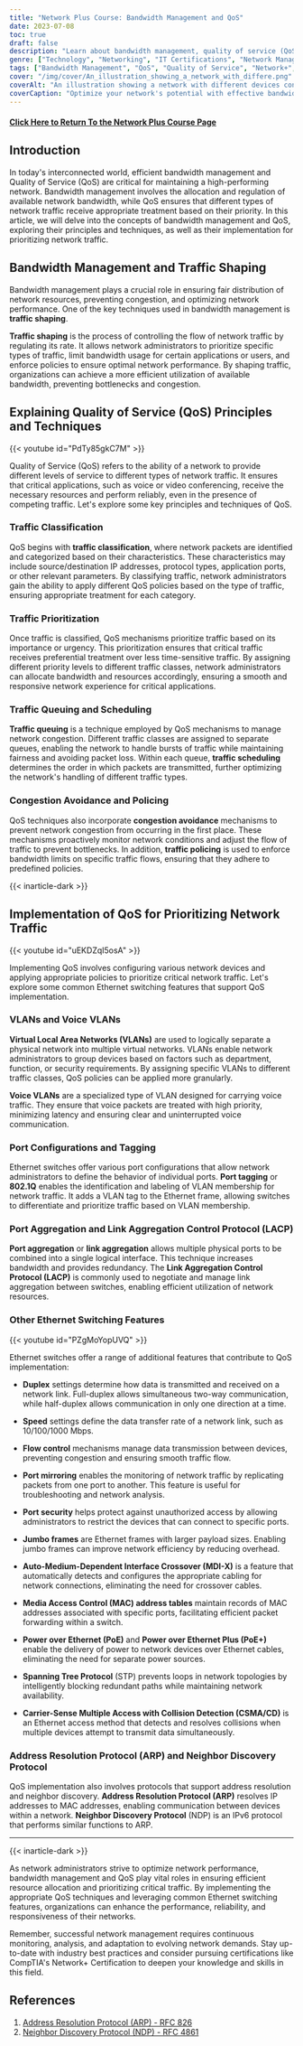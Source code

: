 ```yaml
---
title: "Network Plus Course: Bandwidth Management and QoS"
date: 2023-07-08
toc: true
draft: false
description: "Learn about bandwidth management, quality of service (QoS), and techniques for prioritizing network traffic in this comprehensive guide for CompTIA's Network+ Certification Exam."
genre: ["Technology", "Networking", "IT Certifications", "Network Management", "Bandwidth Management", "QoS", "Traffic Shaping", "Ethernet Switching", "Network Performance", "Network Optimization"]
tags: ["Bandwidth Management", "QoS", "Quality of Service", "Network+", "Certification Exam", "Traffic Shaping", "Prioritizing Traffic", "VLAN", "Port Configurations", "Port Tagging", "802.1Q", "Port Aggregation", "LACP", "Duplex", "Speed", "Flow Control", "Port Mirroring", "Port Security", "Jumbo Frames", "MDI-X", "Implementing QoS Techniques", "Ethernet Switching Features", "Network Performance Optimization", "Traffic Prioritization Methods", "PoE", "PoE+", "Spanning Tree Protocol", "CSMA CD", "ARP", "Neighbor Discovery Protocol"]
cover: "/img/cover/An_illustration_showing_a_network_with_differe.png"
coverAlt: "An illustration showing a network with different devices connected, highlighting the prioritization of traffic and bandwidth management."
coverCaption: "Optimize your network's potential with effective bandwidth management and QoS techniques."
---
```


#### [Click Here to Return To the Network Plus Course Page](/network-plus-start)

## Introduction

In today's interconnected world, efficient bandwidth management and Quality of Service (QoS) are critical for maintaining a high-performing network. Bandwidth management involves the allocation and regulation of available network bandwidth, while QoS ensures that different types of network traffic receive appropriate treatment based on their priority. In this article, we will delve into the concepts of bandwidth management and QoS, exploring their principles and techniques, as well as their implementation for prioritizing network traffic.

## Bandwidth Management and Traffic Shaping

Bandwidth management plays a crucial role in ensuring fair distribution of network resources, preventing congestion, and optimizing network performance. One of the key techniques used in bandwidth management is **traffic shaping**. 

**Traffic shaping** is the process of controlling the flow of network traffic by regulating its rate. It allows network administrators to prioritize specific types of traffic, limit bandwidth usage for certain applications or users, and enforce policies to ensure optimal network performance. By shaping traffic, organizations can achieve a more efficient utilization of available bandwidth, preventing bottlenecks and congestion.

## Explaining Quality of Service (QoS) Principles and Techniques

{{< youtube id="PdTy85gkC7M" >}}

Quality of Service (QoS) refers to the ability of a network to provide different levels of service to different types of network traffic. It ensures that critical applications, such as voice or video conferencing, receive the necessary resources and perform reliably, even in the presence of competing traffic. Let's explore some key principles and techniques of QoS.

### Traffic Classification

QoS begins with **traffic classification**, where network packets are identified and categorized based on their characteristics. These characteristics may include source/destination IP addresses, protocol types, application ports, or other relevant parameters. By classifying traffic, network administrators gain the ability to apply different QoS policies based on the type of traffic, ensuring appropriate treatment for each category.

### Traffic Prioritization

Once traffic is classified, QoS mechanisms prioritize traffic based on its importance or urgency. This prioritization ensures that critical traffic receives preferential treatment over less time-sensitive traffic. By assigning different priority levels to different traffic classes, network administrators can allocate bandwidth and resources accordingly, ensuring a smooth and responsive network experience for critical applications.

### Traffic Queuing and Scheduling

**Traffic queuing** is a technique employed by QoS mechanisms to manage network congestion. Different traffic classes are assigned to separate queues, enabling the network to handle bursts of traffic while maintaining fairness and avoiding packet loss. Within each queue, **traffic scheduling** determines the order in which packets are transmitted, further optimizing the network's handling of different traffic types.

### Congestion Avoidance and Policing

QoS techniques also incorporate **congestion avoidance** mechanisms to prevent network congestion from occurring in the first place. These mechanisms proactively monitor network conditions and adjust the flow of traffic to prevent bottlenecks. In addition, **traffic policing** is used to enforce bandwidth limits on specific traffic flows, ensuring that they adhere to predefined policies.

{{< inarticle-dark >}}

## Implementation of QoS for Prioritizing Network Traffic

{{< youtube id="uEKDZqI5osA" >}}

Implementing QoS involves configuring various network devices and applying appropriate policies to prioritize critical network traffic. Let's explore some common Ethernet switching features that support QoS implementation.

### VLANs and Voice VLANs

**Virtual Local Area Networks (VLANs)** are used to logically separate a physical network into multiple virtual networks. VLANs enable network administrators to group devices based on factors such as department, function, or security requirements. By assigning specific VLANs to different traffic classes, QoS policies can be applied more granularly.

**Voice VLANs** are a specialized type of VLAN designed for carrying voice traffic. They ensure that voice packets are treated with high priority, minimizing latency and ensuring clear and uninterrupted voice communication.

### Port Configurations and Tagging

Ethernet switches offer various port configurations that allow network administrators to define the behavior of individual ports. **Port tagging** or **802.1Q** enables the identification and labeling of VLAN membership for network traffic. It adds a VLAN tag to the Ethernet frame, allowing switches to differentiate and prioritize traffic based on VLAN membership.

### Port Aggregation and Link Aggregation Control Protocol (LACP)

**Port aggregation** or **link aggregation** allows multiple physical ports to be combined into a single logical interface. This technique increases bandwidth and provides redundancy. The **Link Aggregation Control Protocol (LACP)** is commonly used to negotiate and manage link aggregation between switches, enabling efficient utilization of network resources.

### Other Ethernet Switching Features

{{< youtube id="PZgMoYopUVQ" >}}

Ethernet switches offer a range of additional features that contribute to QoS implementation:

- **Duplex** settings determine how data is transmitted and received on a network link. Full-duplex allows simultaneous two-way communication, while half-duplex allows communication in only one direction at a time.

- **Speed** settings define the data transfer rate of a network link, such as 10/100/1000 Mbps.

- **Flow control** mechanisms manage data transmission between devices, preventing congestion and ensuring smooth traffic flow.

- **Port mirroring** enables the monitoring of network traffic by replicating packets from one port to another. This feature is useful for troubleshooting and network analysis.

- **Port security** helps protect against unauthorized access by allowing administrators to restrict the devices that can connect to specific ports.

- **Jumbo frames** are Ethernet frames with larger payload sizes. Enabling jumbo frames can improve network efficiency by reducing overhead.

- **Auto-Medium-Dependent Interface Crossover (MDI-X)** is a feature that automatically detects and configures the appropriate cabling for network connections, eliminating the need for crossover cables.

- **Media Access Control (MAC) address tables** maintain records of MAC addresses associated with specific ports, facilitating efficient packet forwarding within a switch.

- **Power over Ethernet (PoE)** and **Power over Ethernet Plus (PoE+)** enable the delivery of power to network devices over Ethernet cables, eliminating the need for separate power sources.

- **Spanning Tree Protocol** (STP) prevents loops in network topologies by intelligently blocking redundant paths while maintaining network availability.

- **Carrier-Sense Multiple Access with Collision Detection (CSMA/CD)** is an Ethernet access method that detects and resolves collisions when multiple devices attempt to transmit data simultaneously.

### Address Resolution Protocol (ARP) and Neighbor Discovery Protocol

QoS implementation also involves protocols that support address resolution and neighbor discovery. **Address Resolution Protocol (ARP)** resolves IP addresses to MAC addresses, enabling communication between devices within a network. **Neighbor Discovery Protocol** (NDP) is an IPv6 protocol that performs similar functions to ARP.

______

{{< inarticle-dark >}}

As network administrators strive to optimize network performance, bandwidth management and QoS play vital roles in ensuring efficient resource allocation and prioritizing critical traffic. By implementing the appropriate QoS techniques and leveraging common Ethernet switching features, organizations can enhance the performance, reliability, and responsiveness of their networks.

Remember, successful network management requires continuous monitoring, analysis, and adaptation to evolving network demands. Stay up-to-date with industry best practices and consider pursuing certifications like CompTIA's Network+ Certification to deepen your knowledge and skills in this field.

## References

1. [Address Resolution Protocol (ARP) - RFC 826](https://datatracker.ietf.org/doc/html/rfc826)
2. [Neighbor Discovery Protocol (NDP) - RFC 4861](https://datatracker.ietf.org/doc/html/rfc4861)
